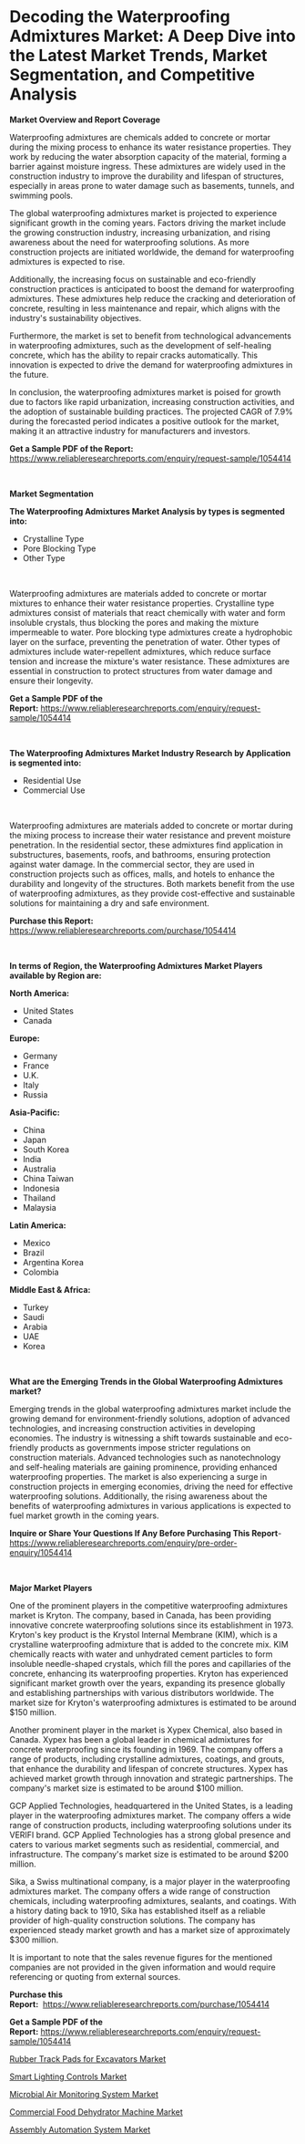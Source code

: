 <p><h1>Decoding the Waterproofing Admixtures Market: A Deep Dive into the Latest Market Trends, Market Segmentation, and Competitive Analysis</h1></p><p><strong>Market Overview and Report Coverage</strong></p>
<p><p>Waterproofing admixtures are chemicals added to concrete or mortar during the mixing process to enhance its water resistance properties. They work by reducing the water absorption capacity of the material, forming a barrier against moisture ingress. These admixtures are widely used in the construction industry to improve the durability and lifespan of structures, especially in areas prone to water damage such as basements, tunnels, and swimming pools.</p><p>The global waterproofing admixtures market is projected to experience significant growth in the coming years. Factors driving the market include the growing construction industry, increasing urbanization, and rising awareness about the need for waterproofing solutions. As more construction projects are initiated worldwide, the demand for waterproofing admixtures is expected to rise.</p><p>Additionally, the increasing focus on sustainable and eco-friendly construction practices is anticipated to boost the demand for waterproofing admixtures. These admixtures help reduce the cracking and deterioration of concrete, resulting in less maintenance and repair, which aligns with the industry's sustainability objectives.</p><p>Furthermore, the market is set to benefit from technological advancements in waterproofing admixtures, such as the development of self-healing concrete, which has the ability to repair cracks automatically. This innovation is expected to drive the demand for waterproofing admixtures in the future.</p><p>In conclusion, the waterproofing admixtures market is poised for growth due to factors like rapid urbanization, increasing construction activities, and the adoption of sustainable building practices. The projected CAGR of 7.9% during the forecasted period indicates a positive outlook for the market, making it an attractive industry for manufacturers and investors.</p></p>
<p><strong>Get a Sample PDF of the Report:</strong> <a href="https://www.reliableresearchreports.com/enquiry/request-sample/1054414">https://www.reliableresearchreports.com/enquiry/request-sample/1054414</a></p>
<p>&nbsp;</p>
<p><strong>Market Segmentation</strong></p>
<p><strong>The Waterproofing Admixtures Market Analysis by types is segmented into:</strong></p>
<p><ul><li>Crystalline Type</li><li>Pore Blocking Type</li><li>Other Type</li></ul></p>
<p>&nbsp;</p>
<p><p>Waterproofing admixtures are materials added to concrete or mortar mixtures to enhance their water resistance properties. Crystalline type admixtures consist of materials that react chemically with water and form insoluble crystals, thus blocking the pores and making the mixture impermeable to water. Pore blocking type admixtures create a hydrophobic layer on the surface, preventing the penetration of water. Other types of admixtures include water-repellent admixtures, which reduce surface tension and increase the mixture's water resistance. These admixtures are essential in construction to protect structures from water damage and ensure their longevity.</p></p>
<p><strong>Get a Sample PDF of the Report:</strong>&nbsp;<a href="https://www.reliableresearchreports.com/enquiry/request-sample/1054414">https://www.reliableresearchreports.com/enquiry/request-sample/1054414</a></p>
<p>&nbsp;</p>
<p><strong>The Waterproofing Admixtures Market Industry Research by Application is segmented into:</strong></p>
<p><ul><li>Residential Use</li><li>Commercial Use</li></ul></p>
<p>&nbsp;</p>
<p><p>Waterproofing admixtures are materials added to concrete or mortar during the mixing process to increase their water resistance and prevent moisture penetration. In the residential sector, these admixtures find application in substructures, basements, roofs, and bathrooms, ensuring protection against water damage. In the commercial sector, they are used in construction projects such as offices, malls, and hotels to enhance the durability and longevity of the structures. Both markets benefit from the use of waterproofing admixtures, as they provide cost-effective and sustainable solutions for maintaining a dry and safe environment.</p></p>
<p><strong>Purchase this Report:</strong>&nbsp; <a href="https://www.reliableresearchreports.com/purchase/1054414">https://www.reliableresearchreports.com/purchase/1054414</a></p>
<p>&nbsp;</p>
<p><strong>In terms of Region, the Waterproofing Admixtures Market Players available by Region are:</strong></p>
<p>
    <p> <strong> North America: </strong>
        <ul>
            <li>United States</li>
            <li>Canada</li>
        </ul>
        </p> 
    <p> <strong> Europe: </strong>
        <ul>
            <li>Germany</li>
            <li>France</li>
            <li>U.K.</li>
            <li>Italy</li>
            <li>Russia</li>
        </ul>
        </p> 
    <p> <strong> Asia-Pacific: </strong>
        <ul>
            <li>China</li>
            <li>Japan</li>
            <li>South Korea</li>
            <li>India</li>
            <li>Australia</li>
            <li>China Taiwan</li>
            <li>Indonesia</li>
            <li>Thailand</li>
            <li>Malaysia</li>
        </ul>
        </p> 
    <p> <strong> Latin America: </strong>
        <ul>
            <li>Mexico</li>
            <li>Brazil</li>
            <li>Argentina Korea</li>
            <li>Colombia</li>
        </ul>
        </p> 
    <p> <strong> Middle East & Africa: </strong>
        <ul>
            <li>Turkey</li>
            <li>Saudi</li>
            <li>Arabia</li>
            <li>UAE</li>
            <li>Korea</li>
        </ul>
    </p>
    </p>
<p>&nbsp;</p>
<p><strong>What are the Emerging Trends in the Global Waterproofing Admixtures market?</strong></p>
<p><p>Emerging trends in the global waterproofing admixtures market include the growing demand for environment-friendly solutions, adoption of advanced technologies, and increasing construction activities in developing economies. The industry is witnessing a shift towards sustainable and eco-friendly products as governments impose stricter regulations on construction materials. Advanced technologies such as nanotechnology and self-healing materials are gaining prominence, providing enhanced waterproofing properties. The market is also experiencing a surge in construction projects in emerging economies, driving the need for effective waterproofing solutions. Additionally, the rising awareness about the benefits of waterproofing admixtures in various applications is expected to fuel market growth in the coming years.</p></p>
<p><strong>Inquire or Share Your Questions If Any Before Purchasing This Report</strong>- <a href="https://www.reliableresearchreports.com/enquiry/pre-order-enquiry/1054414">https://www.reliableresearchreports.com/enquiry/pre-order-enquiry/1054414</a></p>
<p>&nbsp;</p>
<p><strong>Major Market Players</strong></p>
<p><p>One of the prominent players in the competitive waterproofing admixtures market is Kryton. The company, based in Canada, has been providing innovative concrete waterproofing solutions since its establishment in 1973. Kryton's key product is the Krystol Internal Membrane (KIM), which is a crystalline waterproofing admixture that is added to the concrete mix. KIM chemically reacts with water and unhydrated cement particles to form insoluble needle-shaped crystals, which fill the pores and capillaries of the concrete, enhancing its waterproofing properties. Kryton has experienced significant market growth over the years, expanding its presence globally and establishing partnerships with various distributors worldwide. The market size for Kryton's waterproofing admixtures is estimated to be around $150 million.</p><p>Another prominent player in the market is Xypex Chemical, also based in Canada. Xypex has been a global leader in chemical admixtures for concrete waterproofing since its founding in 1969. The company offers a range of products, including crystalline admixtures, coatings, and grouts, that enhance the durability and lifespan of concrete structures. Xypex has achieved market growth through innovation and strategic partnerships. The company's market size is estimated to be around $100 million.</p><p>GCP Applied Technologies, headquartered in the United States, is a leading player in the waterproofing admixtures market. The company offers a wide range of construction products, including waterproofing solutions under its VERIFI brand. GCP Applied Technologies has a strong global presence and caters to various market segments such as residential, commercial, and infrastructure. The company's market size is estimated to be around $200 million.</p><p>Sika, a Swiss multinational company, is a major player in the waterproofing admixtures market. The company offers a wide range of construction chemicals, including waterproofing admixtures, sealants, and coatings. With a history dating back to 1910, Sika has established itself as a reliable provider of high-quality construction solutions. The company has experienced steady market growth and has a market size of approximately $300 million.</p><p>It is important to note that the sales revenue figures for the mentioned companies are not provided in the given information and would require referencing or quoting from external sources.</p></p>
<p><strong>Purchase this Report:</strong>&nbsp;&nbsp;<a href="https://www.reliableresearchreports.com/purchase/1054414">https://www.reliableresearchreports.com/purchase/1054414</a></p>
<p></p>
<p><strong>Get a Sample PDF of the Report:</strong>&nbsp;<a href="https://www.reliableresearchreports.com/enquiry/request-sample/1054414">https://www.reliableresearchreports.com/enquiry/request-sample/1054414</a></p>
<p><p><a href="https://medium.com/@prakrishnarp23/decoding-rubber-track-pads-for-excavators-market-metrics-market-share-trends-and-growth-patterns-26e37cf06776">Rubber Track Pads for Excavators Market</a></p><p><a href="https://medium.com/@dorinaprifti56/smart-lighting-controls-nbsp-market-focuses-on-market-share-size-and-projected-forecast-till-2030-ec66aedfd46b">Smart Lighting Controls Market</a></p><p><a href="https://medium.com/@humanhydrohq/microbial-air-monitoring-system-market-trends-and-market-analysis-forecasted-for-period-2023-2030-cb7f585452d9">Microbial Air Monitoring System Market</a></p><p><a href="https://medium.com/@rajuchacharp23/commercial-food-dehydrator-machine-market-trends-forecast-and-competitive-analysis-to-2030-51e2d9de1c0c">Commercial Food Dehydrator Machine Market</a></p><p><a href="https://medium.com/@reportmines/assembly-automation-system-market-analysis-and-sze-forecasted-for-period-from-2023-to-2030-9d7b9c05688f">Assembly Automation System Market</a></p></p>